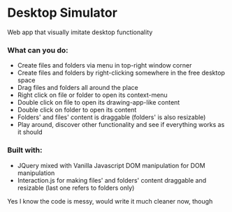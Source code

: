 # Desktop Simulator
Web app that visually imitate desktop functionality
### What can you do:
* Create files and folders via menu in top-right window corner
* Create files and folders by right-clicking somewhere in the free desktop space
* Drag files and folders all around the place
* Right click on file or folder to open its context-menu
* Double click on file to open its drawing-app-like content
* Double click on folder to open its content
* Folders' and files' content is draggable (folders' is also resizable)
* Play around, discover other functionality and see if everything works as it should
### Built with:
* JQuery mixed with Vanilla Javascript DOM manipulation for DOM manipulation
* Interaction.js for making files' and folders' content draggable and resizable (last one refers to folders only)

Yes I know the code is messy, would write it much cleaner now, though
